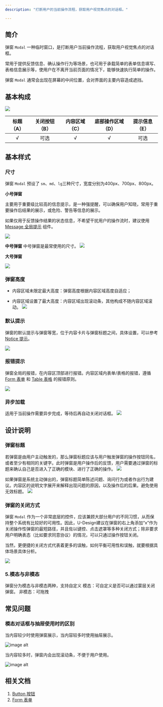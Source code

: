 ```yaml
---
description: "打断用户的当前操作流程，获取用户视觉焦点的对话框。"

---
```


<!--副标题具体写法见源代码模式-->

## 简介

弹窗 `Modal` 一种临时窗口，是打断用户当前操作流程，获取用户视觉焦点的对话框。

常用于提供反馈信息、确认操作行为等场景，也可用于承载简单的表单信息填写、表格信息展示等，使用户在不离开当前页面的情况下，能够快速执行简单的操作。

弹窗 `Modal` 通常会出现在屏幕的中间位置，会对界面的主要内容造成遮挡。



## 基本构成

![](../../../images/Modal/forms_01.png)

| 标题（A） | 关闭按钮（B） | 内容区域（C） | 底部操作区域（D） | 提示信息（E） |
| :-------: | :-----------: | :-----------: | :---------------: | :-----------: |
|     √     |       可选       |       √       |         √         |     可选      |

## 基本样式


### 尺寸

弹窗 `Modal` 预设了 `sm`、`md`、`lg`三种尺寸，宽度分别为400px、700px、800px。


**小号弹窗**

主要用于重要级比较高的信息提示，是一种强提醒，可以确保用户知晓，常用于重要操作后结果的展示，或危险、警告等信息的展示。

如果仅用于反馈操作结果的状态信息，不希望干扰用户的操作流时，建议使用 [Message 全局提示](https://udesign.ucloud.cn/component/Message/) 组件。

![](../../../images/Modal/sm.png)

**中号弹窗**
中号弹窗是最常使用的尺寸。
![](../../../images/Modal/md.png)

**大号弹窗**

![](../../../images/Modal/lg.png)

### 弹窗高度
- 内容区域未限定最大高度：弹窗高度根据内容区域高度自适应；

- 内容区域设置了最大高度：内容区域出现滚动条，其他构成不随内容区域滚动。 
![](../../../images/Modal/height.png)


### 默认提示

弹窗的默认提示与弹窗等宽，位于内容卡片与弹窗标题之间，具体设置，可以参考[Notice 提示](https://udesign.ucloud.cn/component/Notice/)。

![](../../../images/Modal/defaultnotice.png)

### 报错提示

弹窗全局的报错，在内容区顶部进行报错。内容区域内表单/表格的报错，遵循 [Form 表单](https://udesign.ucloud.cn/component/Form/) 和 [Table 表格](https://udesign.ucloud.cn/component/Table/) 的报错原则。

![](../../../images/Modal/errornotice.png)

### 异步加载
适用于当前操作需要异步完成，等待后再自动关闭对话框。
![](../../../images/Modal/loading.png)



## 设计说明



### 弹窗标题

若弹窗是由用户主动触发的，那么弹窗标题应该与用户触发弹窗的操作按钮同名，或者至少有相同的关键字。此时弹窗是用户操作后的反馈，用户需要通过弹窗的标题来确认自己是否进入了正确的模块、进行了正确的操作。
![](../../../images/Modal/title.png)

如果弹窗是系统主动弹出的，弹窗标题简单陈述问题、询问行为或者作出行为建议。内容区的说明文字展开来解释出现问题的原因，以及操作后的后果。避免使用无效标题。
![](../../../images/Modal/title-2.png)

### 弹窗的关闭方式

弹窗 `Modal` 作为一个非常底层的控件，应该兼顾大部分用户的不同习惯，从而保持整个系统有比较好的可用性。因此，U-Design建议在弹窗的右上角添加“x”作为关闭操作性弹窗的最短路径，并且佐以键控、点击遮罩等多种关闭方式；除非要求用户明确表态（比如要求同意协议）的情况，可以只通过操作按钮关闭。

当然，更便捷的关闭方式代表着更多的误触，如何平衡可用性和误触，就要根据具体场景具体分析。

![](../../../images/Modal/close.png)


### 5.模态与非模态
弹窗分为模态与非模态两种，支持自定义
模态：可自定义是否可以通过蒙层关闭弹窗。
非模态：可拖拽



## 常见问题

### 模态对话框与抽屉使用时的区别

<div class="u-md-flex-without-bg">
   <div class="u-md-mr24">
      <p><i class="u-md-suggested"></i>当内容较少时使用弹窗展示，当内容较多时使用抽屉展示。</p>
      <img src="../../../images/Modal/problems_01.png" alt="image alt" title="desc" />
   </div>
   <div>
      <p><i class="u-md-not-suggested"></i>当内容较多时，弹窗内会出现滚动条，不便于用户使用。</p>
      <img src="../../../images/Modal/problems_02.png" alt="image alt" title="desc" />
   </div>
</div>



## 相关文档

1. [Button 按钮](/component/Button/)
2. [Form 表单](/component/Form/)